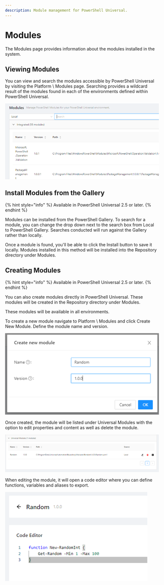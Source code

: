 ```yaml
---
description: Module management for PowerShell Universal.
---
```


# Modules

The Modules page provides information about the modules installed in the system.&#x20;

## Viewing Modules

You can view and search the modules accessible by PowerShell Universal by visiting the Platform \ Modules page. Searching provides a wildcard result of the modules found in each of the environments defined within PowerShell Universal.&#x20;

![](<../.gitbook/assets/image (297) (1).png>)

## Install Modules from the Gallery

{% hint style="info" %}
Available in PowerShell Universal 2.5 or later.
{% endhint %}

Modules can be installed from the PowerShell Gallery. To search for a module, you can change the drop down next to the search box from Local to PowerShell Gallery. Searches conducted will run against the Gallery rather than locally.&#x20;

Once a module is found, you'll be able to click the Install button to save it locally. Modules installed in this method will be installed into the Repository directory under Modules.&#x20;

## Creating Modules&#x20;

{% hint style="info" %}
Available in PowerShell Universal 2.5 or later.
{% endhint %}

You can also create modules directly in PowerShell Universal. These modules will be created in the Repository directory under Modules.&#x20;

These modules will be available in all environments.

To create a new module navigate to Platform \ Modules and click Create New Module. Define the module name and version.&#x20;

![](<../.gitbook/assets/image (303) (1) (1) (1).png>)

Once created, the module will be listed under Universal Modules with the option to edit properties and content as well as delete the module.&#x20;

![](<../.gitbook/assets/image (301) (1) (1).png>)

When editing the module, it will open a code editor where you can define functions, variables and aliases to export.&#x20;

![](<../.gitbook/assets/image (302) (1) (1) (1) (1) (1).png>)


